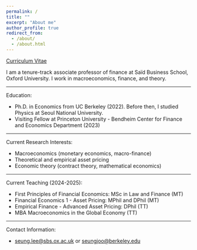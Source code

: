 ```yaml
---
permalink: /
title: ""
excerpt: "About me"
author_profile: true
redirect_from: 
  - /about/
  - /about.html
---
```


[Curriculum Vitae](/files/cv.pdf)




I am a tenure-track associate professor of finance at Saïd Business School, Oxford University. I work in macroeconomics, finance, and theory.

-----

Education:

* Ph.D. in Economics from UC Berkeley (2022). Before then, I studied Physics at Seoul National University.
* Visiting Fellow at Princeton University - Bendheim Center for Finance and Economics Department (2023)          

-----

Current Research Interests:

* Macroeconomics (monetary economics, macro-finance)
* Theoretical and empirical asset pricing
* Economic theory (contract theory, mathematical economics)


-----

Current Teaching (2024-2025):

* First Principles of Financial Economics: MSc in Law and Finance (MT)
* Financial Economics 1 - Asset Pricing: MPhil and DPhil (MT)
* Empirical Finance - Advanced Asset Pricing: DPhil (TT)
* MBA Macroeconomics in the Global Economy (TT)

-----

Contact Information:

* seung.lee@sbs.ox.ac.uk or seungjoo@berkeley.edu
